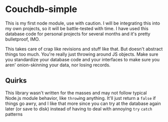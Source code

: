 # Couchdb-simple
This is my first node module, use with caution. I will be integrating this into my own projects, so it will be battle-tested with time. I have used this database code for personal projects for several months and it's pretty bulletproof, IMO.

This takes care of crap like revisions and stuff like that. But doesn't abstract things too much. You're really just throwing around JS objects. Make sure you standardize your database code and your interfaces to make sure you aren' onion-skinning your data, nor losing records.

## Quirks
This library wasn't written for the masses and may not follow typical Node.js module behavior, like `throw`ing anything. It'll just return a `false` if things go awry, and I like that more since you can try at the database again later (or save to disk) instead of having to deal with annoying `try` `catch` patterns